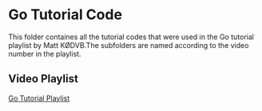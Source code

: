 # Go Tutorial Code
This folder containes all the tutorial codes that were used in the Go tutorial playlist by Matt KØDVB.The subfolders are named according to the video number in the playlist. 

## Video Playlist
[Go Tutorial Playlist](https://www.youtube.com/watch?v=A9HfEhvpOEY&list=PLoILbKo9rG3skRCj37Kn5Zj803hhiuRK6&index=2)